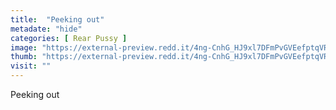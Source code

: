 ```yaml
---
title:  "Peeking out"
metadate: "hide"
categories: [ Rear Pussy ]
image: "https://external-preview.redd.it/4ng-CnhG_HJ9xl7DFmPvGVEefptqVRuBDzXRDpvINyg.jpg?auto=webp&s=f31a188f358ba6d49d2740fb0e88699b51ee8f3a"
thumb: "https://external-preview.redd.it/4ng-CnhG_HJ9xl7DFmPvGVEefptqVRuBDzXRDpvINyg.jpg?width=1080&crop=smart&auto=webp&s=14b34e867df6f8059fd99b3f3b1ebb1f7655cabd"
visit: ""
---
```

Peeking out
